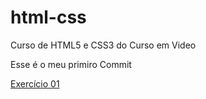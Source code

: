 # html-css
 Curso de HTML5 e CSS3 do Curso em Video

Esse é o meu primiro Commit

<a href="https:\\ronaldogmascher.github.io\html-css\exercicios\ex001\" target="_blank">Exercício 01</a>